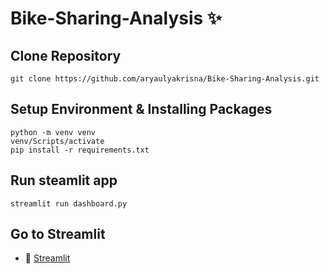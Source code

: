 # Bike-Sharing-Analysis ✨

## Clone Repository
```
git clone https://github.com/aryaulyakrisna/Bike-Sharing-Analysis.git
```

## Setup Environment & Installing Packages
```
python -m venv venv
venv/Scripts/activate
pip install -r requirements.txt
```

## Run steamlit app
```
streamlit run dashboard.py
```

## Go to Streamlit
- 🔗 [Streamlit](https://aryaulyakrisna-bikeanalysis.streamlit.app/)
